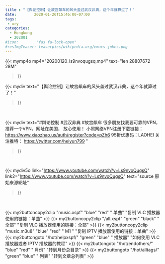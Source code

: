 ```yaml
---
title : "【舆论控制】让故宫飙车的风头盖过武汉非典，这个年就算过了！"
date:        2020-01-20T15:46:00-07:00
tags:
 - xry
categories:
  - Hongkong
  - 202001
#icon:        "fas fa-lock-open"
#resImgTeaser: teaserpics/wikipedia.org/emacs-jokes.png
---
```




{{< mymp4o mp4="20200120_ls9nvoqugsq.mp4"
text="len 28807672    28M"
>}}


{{< mydiv text="【舆论控制】让故宫飙车的风头盖过武汉非典，这个年就算过了！"
>}}
<br>

{{< mydiv text="#舆论控制 #武汉非典 #故宫飙车  很多朋友找我要可靠的VPN， 推荐一个VPN，网址在美国， 放心使用！ 小照网络VPN注册下载链接： https://www.xiaozhao.us/auth/register?code=pZh6 95折优惠码：LAOHEI  关注推特： https://twitter.com/heiyun799 "
>}}
<br>

{{< mydiv5o 
link="https://www.youtube.com/watch?v=Ls9nvoQugsQ"
link2="https://www.youtube.com/watch?v=Ls9nvoQugsQ"
text="source 原始來源網址"
>}}


<br>

{{< my2buttoncopy2clip "music.xspf"        "blue"   "red"    " 单曲"  "复制 VLC 播放器使用的链接：单曲" >}} {{< my2buttoncopy2clip "/all.xspf"         "green"  "black"  " 全部"  "复制 VLC 播放器使用的链接：全部" >}} {{< my2buttoncopy2clip "music.m3u8"        "blue"   "red"    " M1 "    "复制 IPTV 播放器使用的链接：单曲" >}} {{< my2buttongoto      "/hot/helpxspf/"    "green"  "blue"   " 播放器" "如何使用 VLC 播放器或者 IPTV 播放器的教程" >}} {{< my2buttongoto      "/hot/endothers/"   "blue"   "red"    " 月份"   "转到月份总目录" >}} {{< my2buttongoto      "/hot/alltags/"     "green"  "blue"   " 列表"   "转到文章总列表" >}} 
